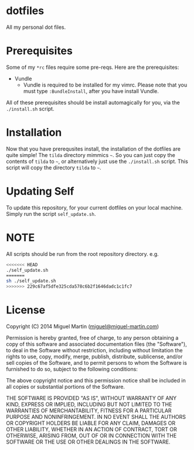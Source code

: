 # dotfiles

All my personal dot files.

# Prerequisites

Some of my `*rc` files require some pre-reqs. Here are the prerequisites:

- Vundle
	- Vundle is required to be installed for my vimrc. Please note that you must type `:BundleInstall`, after you have install Vundle.

All of these prerequisites should be install automagically for you, via the `./install.sh` script.

# Installation

Now that you have prerequsites install, the installation of the dotfiles are quite simple! The `tilda` directory mimmics `~`. So you can just copy the contents of `tilda` to `~`, or alternatively just use the `./install.sh` script. This script will copy the directory `tilda` to `~`.

# Updating Self

To update this repository, for your current dotfiles on your local machine. Simply run the script `self_update.sh`.

# NOTE

All scripts should be run from the root repository directory. e.g.

```bash
<<<<<<< HEAD
./self_update.sh
=======
sh ./self_update.sh
>>>>>>> 229c67af5dfe325cda578c6b2f1646dadc1c1fc7
```

# License
Copyright (C) 2014 Miguel Martin (miguel@miguel-martin.com)

Permission is hereby granted, free of charge, to any person obtaining a copy
of this software and associated documentation files (the "Software"), to deal
in the Software without restriction, including without limitation the rights
to use, copy, modify, merge, publish, distribute, sublicense, and/or sell
copies of the Software, and to permit persons to whom the Software is
furnished to do so, subject to the following conditions:

The above copyright notice and this permission notice shall be included in
all copies or substantial portions of the Software.

THE SOFTWARE IS PROVIDED "AS IS", WITHOUT WARRANTY OF ANY KIND, EXPRESS OR
IMPLIED, INCLUDING BUT NOT LIMITED TO THE WARRANTIES OF MERCHANTABILITY,
FITNESS FOR A PARTICULAR PURPOSE AND NONINFRINGEMENT. IN NO EVENT SHALL THE
AUTHORS OR COPYRIGHT HOLDERS BE LIABLE FOR ANY CLAIM, DAMAGES OR OTHER
LIABILITY, WHETHER IN AN ACTION OF CONTRACT, TORT OR OTHERWISE, ARISING FROM,
OUT OF OR IN CONNECTION WITH THE SOFTWARE OR THE USE OR OTHER DEALINGS IN
THE SOFTWARE.
